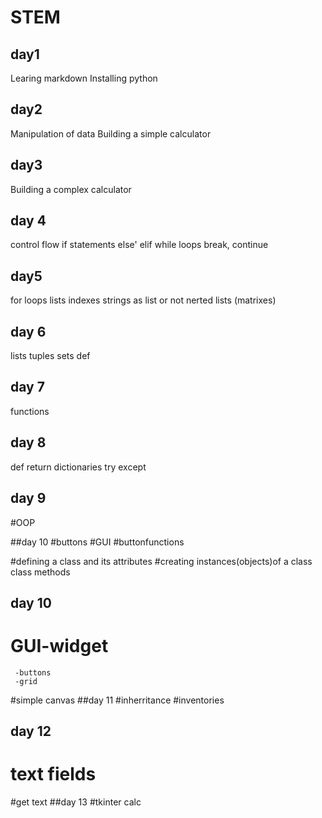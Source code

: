 # STEM
## day1
Learing markdown
Installing python
## day2
Manipulation of data
Building a simple calculator 
## day3
Building a complex calculator 
## day 4
control flow
if statements
else' elif
while loops
break, continue 
## day5
for loops
lists
  indexes
  strings as list or not
  nerted lists (matrixes)
## day 6
lists
tuples
sets
def
## day 7
functions
## day 8
def
return
dictionaries
try except
## day 9
#OOP

##day 10
#buttons
#GUI
#buttonfunctions

#defining a class and its attributes
#creating instances(objects)of a class
class methods
## day 10
# GUI-widget
     -buttons
     -grid
#simple canvas
##day 11
#inherritance
#inventories
## day 12
# text fields
#get text
##day 13
#tkinter calc
